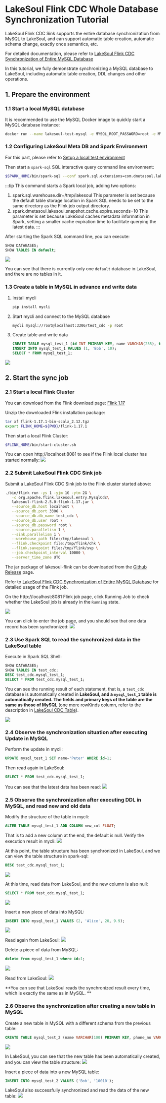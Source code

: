 # LakeSoul Flink CDC Whole Database Synchronization Tutorial

<!--
SPDX-FileCopyrightText: 2023 LakeSoul Contributors

SPDX-License-Identifier: Apache-2.0
-->

LakeSoul Flink CDC Sink supports the entire database synchronization from MySQL to LakeSoul, and can support automatic table creation, automatic schema change, exactly once semantics, etc.

For detailed documentation, please refer to [LakeSoul Flink CDC Synchronization of Entire MySQL Database](../../03-Usage%20Docs/05-flink-cdc-sync.md)

In this tutorial, we fully demonstrate synchronizing a MySQL database to LakeSoul, including automatic table creation, DDL changes and other operations.

## 1. Prepare the environment

### 1.1 Start a local MySQL database
It is recommended to use the MySQL Docker image to quickly start a MySQL database instance:
```bash
docker run --name lakesoul-test-mysql -e MYSQL_ROOT_PASSWORD=root -e MYSQL_DATABASE=test_cdc -p 3306:3306 -d mysql:8
````

### 1.2 Configuring LakeSoul Meta DB and Spark Environment
For this part, please refer to [Setup a local test environment](../../01-Getting%20Started/01-setup-local-env.md)

Then start a `spark-sql` SQL interactive query command line environment:
```bash
$SPARK_HOME/bin/spark-sql --conf spark.sql.extensions=com.dmetasoul.lakesoul.sql.LakeSoulSparkSessionExtension --conf spark.sql.catalog.lakesoul=org.apache.spark.sql.lakesoul.catalog.LakeSoulCatalog --conf spark.sql.defaultCatalog=lakesoul --conf spark.sql.warehouse.dir=/tmp/lakesoul --conf spark.dmetasoul.lakesoul.snapshot.cache.expire.seconds=10
````

:::tip
This command starts a Spark local job, adding two options:
1. spark.sql.warehouse.dir=/tmp/lakesoul
   This parameter is set because the default table storage location in Spark SQL needs to be set to the same directory as the Flink job output directory.
2. spark.dmetasoul.lakesoul.snapshot.cache.expire.seconds=10
   This parameter is set because LakeSoul caches metadata information in Spark, setting a smaller cache expiration time to facilitate querying the latest data.
:::

After starting the Spark SQL command line, you can execute:
```sql
SHOW DATABASES;
SHOW TABLES IN default;
````

![](spark-sql-show-db-empty.png)

You can see that there is currently only one `default` database in LakeSoul, and there are no tables in it.

### 1.3 Create a table in MySQL in advance and write data
1. Install mycli
   ```bash
   pip install mycli
   ````
2. Start mycli and connect to the MySQL database
   ```bash
   mycli mysql://root@localhost:3306/test_cdc -p root
   ````
3. Create table and write data
   ```sql
   CREATE TABLE mysql_test_1 (id INT PRIMARY KEY, name VARCHAR(255), type SMALLINT);
   INSERT INTO mysql_test_1 VALUES (1, 'Bob', 10);
   SELECT * FROM mysql_test_1;
   ````

![](mysql-init-insert-1.png)

## 2. Start the sync job

### 2.1 Start a local Flink Cluster
You can download from the Flink download page: [Flink 1.17](https://www.apache.org/dyn/closer.lua/flink/flink-1.17.1/flink-1.17.1-bin-scala_2.12.tgz)

Unzip the downloaded Flink installation package:
```bash
tar xf flink-1.17.1-bin-scala_2.12.tgz
export FLINK_HOME=${PWD}/flink-1.17.1
````

Then start a local Flink Cluster:
```bash
$FLINK_HOME/bin/start-cluster.sh
````

You can open http://localhost:8081 to see if the Flink local cluster has started normally:
![](flnk-cluster-empty.png)


### 2.2 Submit LakeSoul Flink CDC Sink job

Submit a LakeSoul Flink CDC Sink job to the Flink cluster started above:
```bash
./bin/flink run -ys 1 -yjm 1G -ytm 2G \
   -c org.apache.flink.lakesoul.entry.MysqlCdc\
   lakesoul-flink-2.5.0-flink-1.17.jar \
   --source_db.host localhost \
   --source_db.port 3306 \
   --source_db.db_name test_cdc \
   --source_db.user root \
   --source_db.password root \
   --source.parallelism 1 \
   --sink.parallelism 1 \
   --warehouse_path file:/tmp/lakesoul \
   --flink.checkpoint file:/tmp/flink/chk \
   --flink.savepoint file:/tmp/flink/svp \
   --job.checkpoint_interval 10000 \
   --server_time_zone UTC
````

The jar package of lakesoul-flink can be downloaded from the [Github Release](https://github.com/lakesoul-io/LakeSoul/releases/) page.

Refer to [LakeSoul Flink CDC Synchronization of Entire MySQL Database](../../03-Usage%20Docs/05-flink-cdc-sync.md) for detailed usage of the Flink job.

On the http://localhost:8081 Flink job page, click Running Job to check whether the LakeSoul job is already in the `Running` state.

![](flink-cdc-job-submitted.png)

You can click to enter the job page, and you should see that one data record has been synchronized:
![](flink-cdc-sync-1.png)

### 2.3 Use Spark SQL to read the synchronized data in the LakeSoul table

Execute in Spark SQL Shell:
```sql
SHOW DATABASES;
SHOW TABLES IN test_cdc;
DESC test_cdc.mysql_test_1;
SELECT * FROM test_cdc.mysql_test_1;
````

You can see the running result of each statement, that is, a `test_cdc` database is automatically created in **LakeSoul, and a `mysql_test_1` table is automatically created. The fields and primary keys of the table are the same as those of MySQL** (one more rowKinds column, refer to the description in [LakeSoul CDC Table](../../03-Usage%20Docs/04-cdc-ingestion-table.mdx)).

![](spark-read-1.png)

### 2.4 Observe the synchronization situation after executing Update in MySQL
Perform the update in mycli:
```sql
UPDATE mysql_test_1 SET name='Peter' WHERE id=1;
````

Then read again in LakeSoul:
```sql
SELECT * FROM test_cdc.mysql_test_1;
````

You can see that the latest data has been read:
![](spark-read-2.png)

### 2.5 Observe the synchronization after executing DDL in MySQL, and read new and old data
Modify the structure of the table in mycli:
```sql
ALTER TABLE mysql_test_1 ADD COLUMN new_col FLOAT;
````

That is to add a new column at the end, the default is null. Verify the execution result in mycli:
![](mysql-update-1.png)

At this point, the table structure has been synchronized in LakeSoul, and we can view the table structure in spark-sql:
```sql
DESC test_cdc.mysql_test_1;
````

![](spark-read-after-add-col-1.png)

At this time, read data from LakeSoul, and the new column is also null:
```sql
SELECT * FROM test_cdc.mysql_test_1;
````

![](spark-read-after-add-col-2.png)

Insert a new piece of data into MySQL:
```sql
INSERT INTO mysql_test_1 VALUES (2, 'Alice', 20, 9.9);
````
![](mysql-insert-new-1.png)

Read again from LakeSoul:
![](spark-read-after-add-col-3.png)

Delete a piece of data from MySQL:
```sql
delete from mysql_test_1 where id=1;
````

![](mysql-read-after-delete.png)

Read from LakeSoul:
![](spark-read-after-delete.png)


**You can see that LakeSoul reads the synchronized result every time, which is exactly the same as in MySQL. **

### 2.6 Observe the synchronization after creating a new table in MySQL
Create a new table in MySQL with a different schema from the previous table:
```sql
CREATE TABLE mysql_test_2 (name VARCHAR(100) PRIMARY KEY, phone_no VARCHAR(20));
````
![](mysql-create-table-2.png)

In LakeSoul, you can see that the new table has been automatically created, and you can view the table structure:
![](spark-show-after-new-table.png)

Insert a piece of data into a new MySQL table:
```sql
INSERT INTO mysql_test_2 VALUES ('Bob', '10010');
````

LakeSoul also successfully synchronized and read the data of the new table:
![](spark-read-after-new-table.png)